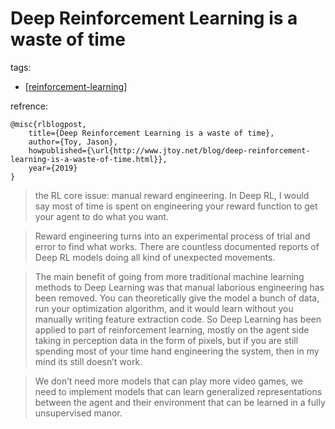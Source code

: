 # Deep Reinforcement Learning is a waste of time
tags:
- [[reinforcement-learning]]

refrence:
```
@misc{rlblogpost,
    title={Deep Reinforcement Learning is a waste of time},
    author={Toy, Jason},
    howpublished={\url{http://www.jtoy.net/blog/deep-reinforcement-learning-is-a-waste-of-time.html}},
    year={2019}
}
```

> the RL core issue: manual reward engineering. In Deep RL, I would say most of time is spent on engineering your reward function to get your agent to do what you want.

> Reward engineering turns into an experimental process of trial and error to find what works. There are countless documented reports of Deep RL models doing all kind of unexpected movements.

> The main benefit of going from more traditional machine learning methods to Deep Learning was that manual laborious engineering has been removed. You can theoretically give the model a bunch of data, run your optimization algorithm, and it would learn without you manually writing feature extraction code. So Deep Learning has been applied to part of reinforcement learning, mostly on the agent side taking in perception data in the form of pixels, but if you are still spending most of your time hand engineering the system, then in my mind its still doesn’t work.

>  We don’t need more models that can play more video games, we need to implement models that can learn generalized representations between the agent and their environment that can be learned in a fully unsupervised manor.

[//begin]: # "Autogenerated link references for markdown compatibility"
[reinforcement-learning]: ..\reinforcement-learning "Reinforcement Learning"
[//end]: # "Autogenerated link references"